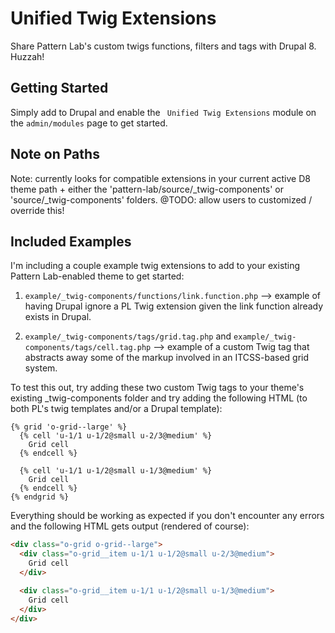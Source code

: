 # Unified Twig Extensions

Share Pattern Lab's custom twigs functions, filters and tags with Drupal 8. Huzzah!


## Getting Started
Simply add to Drupal and enable the `
Unified Twig Extensions` module on the `admin/modules` page to get started.


## Note on Paths
Note: currently looks for compatible extensions in your current active D8 theme path + either the 'pattern-lab/source/_twig-components' or 'source/_twig-components' folders. @TODO: allow users to customized / override this!


## Included Examples
I'm including a couple example twig extensions to add to your existing Pattern Lab-enabled theme to get started:
  1. `example/_twig-components/functions/link.function.php` --> example of having Drupal ignore a PL Twig extension given the link function already exists in Drupal.

  2. `example/_twig-components/tags/grid.tag.php` and `example/_twig-components/tags/cell.tag.php` --> example of a custom Twig tag that abstracts away some of the markup involved in an ITCSS-based grid system.

  To test this out, try adding these two custom Twig tags to your theme's existing _twig-components folder and try adding the following HTML (to both PL's twig templates and/or a Drupal template):

```twig
{% grid 'o-grid--large' %}
  {% cell 'u-1/1 u-1/2@small u-2/3@medium' %}
    Grid cell
  {% endcell %}

  {% cell 'u-1/1 u-1/2@small u-1/3@medium' %}
    Grid cell
  {% endcell %}
{% endgrid %}
```

Everything should be working as expected if you don't encounter any errors and the following HTML gets output (rendered of course):

```html
<div class="o-grid o-grid--large">
  <div class="o-grid__item u-1/1 u-1/2@small u-2/3@medium">
    Grid cell
  </div>

  <div class="o-grid__item u-1/1 u-1/2@small u-1/3@medium">
    Grid cell
  </div>
</div>
  ```

